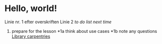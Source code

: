 # Hello, world!
Linie nr. 1 efter overskriften
Linie 2
*to do list next time*
1. prepare for the lesson
  *1a think about use cases
  *1b note any questions
[Library carpentries](https://librarycarpentry.org/lc-git/05-github-pages/index.html)
